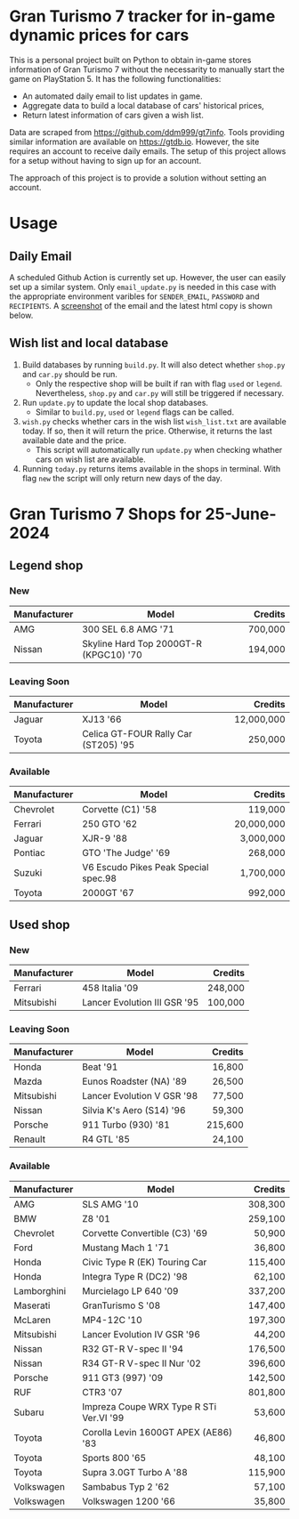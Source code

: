 # Gran Turismo 7 tracker for in-game dynamic prices for cars

This is a personal project built on Python to obtain in-game stores information of Gran Turismo 7 without the necessarity to manually start the game on PlayStation 5. It has the following functionalities:

- An automated daily email to list updates in game.
- Aggregate data to build a local database of cars' historical prices,
- Return latest information of cars given a wish list.

Data are scraped from https://github.com/ddm999/gt7info. Tools providing similar information are available on https://gtdb.io. However, the site requires an account to receive daily emails. The setup of this project allows for a setup without having to sign up for an account.

The approach of this project is to provide a solution without setting an account.

# Usage

## Daily Email

A scheduled Github Action is currently set up. However, the user can easily set up a similar system. Only `email_update.py` is needed in this case with the appropriate environment varibles for `SENDER_EMAIL`, `PASSWORD` and `RECIPIENTS`. A [screenshot](https://raw.githubusercontent.com/marcohoucheng/Gran-Turismo-7-Price-Tracker/main/data/email_screenshot.png) of the email and the latest html copy is shown below.

## Wish list and local database

1. Build databases by running `build.py`. It will also detect whether `shop.py` and `car.py` should be run.
    - Only the respective shop will be built if ran with flag `used` or `legend`. Nevertheless, `shop.py` and `car.py` will still be triggered if necessary.
2. Run `update.py` to update the local shop databases.
    - Similar to `build.py`, `used` or `legend` flags can be called.
3. `wish.py` checks whether cars in the wish list `wish_list.txt` are available today. If so, then it will return the price. Otherwise, it returns the last available date and the price.
    - This script will automatically run `update.py` when checking whather cars on wish list are available.
4. Running `today.py` returns items available in the shops in terminal. With flag `new` the script will only return new days of the day.


# Gran Turismo 7 Shops for 25-June-2024



## Legend shop

### New
 | Manufacturer | Model | Credits |
 | --- | --- | --: |
|AMG|300 SEL 6.8 AMG '71|700,000|
|Nissan|Skyline Hard Top 2000GT-R (KPGC10) '70|194,000|

### Leaving Soon
 | Manufacturer | Model | Credits |
 | --- | --- | --: |
|Jaguar|XJ13 '66|12,000,000|
|Toyota|Celica GT-FOUR Rally Car (ST205) '95|250,000|

### Available
 | Manufacturer | Model | Credits |
 | --- | --- | --: |
|Chevrolet|Corvette (C1) '58|119,000|
|Ferrari|250 GTO '62|20,000,000|
|Jaguar|XJR-9 '88|3,000,000|
|Pontiac|GTO 'The Judge' '69|268,000|
|Suzuki|V6 Escudo Pikes Peak Special spec.98|1,700,000|
|Toyota|2000GT '67|992,000|


## Used shop

### New
 | Manufacturer | Model | Credits |
 | --- | --- | --: |
|Ferrari|458 Italia '09|248,000|
|Mitsubishi|Lancer Evolution III GSR '95|100,000|

### Leaving Soon
 | Manufacturer | Model | Credits |
 | --- | --- | --: |
|Honda|Beat '91|16,800|
|Mazda|Eunos Roadster (NA) '89|26,500|
|Mitsubishi|Lancer Evolution V GSR '98|77,500|
|Nissan|Silvia K's Aero (S14) '96|59,300|
|Porsche|911 Turbo (930) '81|215,600|
|Renault|R4 GTL '85|24,100|

### Available
 | Manufacturer | Model | Credits |
 | --- | --- | --: |
|AMG|SLS AMG '10|308,300|
|BMW|Z8 '01|259,100|
|Chevrolet|Corvette Convertible (C3) '69|50,900|
|Ford|Mustang Mach 1 '71|36,800|
|Honda|Civic Type R (EK) Touring Car|115,400|
|Honda|Integra Type R (DC2) '98|62,100|
|Lamborghini|Murcielago LP 640 '09|337,200|
|Maserati|GranTurismo S '08|147,400|
|McLaren|MP4-12C '10|197,300|
|Mitsubishi|Lancer Evolution IV GSR '96|44,200|
|Nissan|R32 GT-R V-spec II '94|176,500|
|Nissan|R34 GT-R V-spec II Nur '02|396,600|
|Porsche|911 GT3 (997) '09|142,500|
|RUF|CTR3 '07|801,800|
|Subaru|Impreza Coupe WRX Type R STi Ver.VI '99|53,600|
|Toyota|Corolla Levin 1600GT APEX (AE86) '83|46,800|
|Toyota|Sports 800 '65|48,100|
|Toyota|Supra 3.0GT Turbo A '88|115,900|
|Volkswagen|Sambabus Typ 2 '62|57,100|
|Volkswagen|Volkswagen 1200 '66|35,800|
